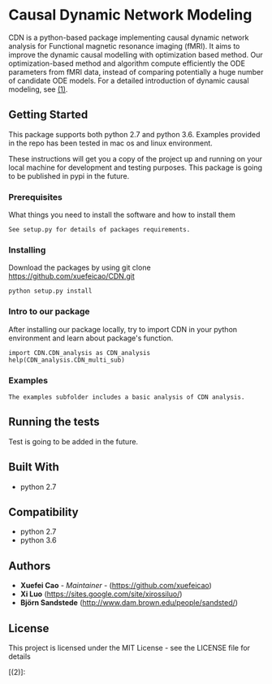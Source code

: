 # Causal Dynamic Network Modeling
CDN is a python-based package implementing causal dynamic network analysis for Functional magnetic resonance imaging (fMRI). It aims to improve the dynamic causal modelling with optimization based method. Our optimization-based  method and algorithm compute efficiently the ODE parameters from fMRI data, instead of comparing potentially a huge  number of candidate ODE models. For a detailed introduction of dynamic causal modeling, see [(1)].



## Getting Started
This package supports both python 2.7 and python 3.6.
Examples provided in the repo has been tested in mac os and linux environment. 

These instructions will get you a copy of the project up and running on your local machine for development and testing purposes. This package is going to be published in pypi in the future. 

### Prerequisites

What things you need to install the software and how to install them

```
See setup.py for details of packages requirements. 
```

### Installing

Download the packages by using git clone https://github.com/xuefeicao/CDN.git

```
python setup.py install
```
### Intro to our package
After installing our package locally, try to import CDN in your python environment and learn about package's function. 
```
import CDN.CDN_analysis as CDN_analysis
help(CDN_analysis.CDN_multi_sub)
```


### Examples
```
The examples subfolder includes a basic analysis of CDN analysis.
```

## Running the tests

Test is going to be added in the future.

## Built With

* python 2.7

## Compatibility
* python 2.7
* python 3.6 

## Authors

* **Xuefei Cao** - *Maintainer* - (https://github.com/xuefeicao)
* **Xi Luo** (https://sites.google.com/site/xirossiluo/)
* **Björn Sandstede** (http://www.dam.brown.edu/people/sandsted/)


## License

This project is licensed under the MIT License - see the LICENSE file for details

[(1)]:http://www.fil.ion.ucl.ac.uk/~karl/Dynamic%20causal%20modelling.pdf
[(2)]: 
